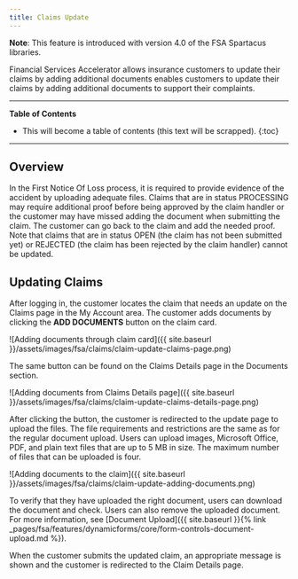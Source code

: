 ```yaml
---
title: Claims Update
---
```


**Note**: This feature is introduced with version 4.0 of the FSA Spartacus libraries.

Financial Services Accelerator allows insurance customers to update their claims by adding additional documents enables customers to update their claims by adding additional documents to support their complaints.

***

**Table of Contents**

- This will become a table of contents (this text will be scrapped).
{:toc}

***


## Overview

In the First Notice Of Loss process, it is required to provide evidence of the accident by uploading adequate files. 
Claims that are in status PROCESSING may require additional proof before being approved by the claim handler or the customer may have missed adding the document when submitting the claim. 
The customer can go back to the claim and add the needed proof. 
Note that claims that are in status OPEN (the claim has not been submitted yet) or REJECTED (the claim has been rejected by the claim handler) cannot be updated. 


## Updating Claims

After logging in, the customer locates the claim that needs an update on the Claims page in the My Account area. 
The customer adds documents by clicking the **ADD DOCUMENTS** button on the claim card.

![Adding documents through claim card]({{ site.baseurl }}/assets/images/fsa/claims/claim-update-claims-page.png)

The same button can be found on the Claims Details page in the Documents section.

![Adding documents from Claims Details page]({{ site.baseurl }}/assets/images/fsa/claims/claim-update-claims-details-page.png)


After clicking the button, the customer is redirected to the update page to upload the files. 
The file requirements and restrictions are the same as for the regular document upload. 
Users can upload images, Microsoft Office, PDF, and plain text files that are up to 5 MB in size. 
The maximum number of files that can be uploaded is four.

![Adding documents to the claim]({{ site.baseurl }}/assets/images/fsa/claims/claim-update-adding-documents.png)
 
To verify that they have uploaded the right document, users can download the document and check. 
Users can also remove the uploaded document. 
For more information, see [Document Upload]({{ site.baseurl }}{% link _pages/fsa/features/dynamicforms/core/form-controls-document-upload.md %}).

When the customer submits the updated claim, an appropriate message is shown and the customer is redirected to the Claim Details page.


